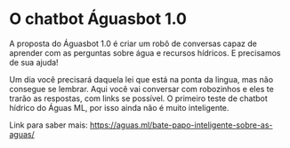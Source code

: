 <!-- TITLE: Aguas Bot 1 0 -->
<!-- SUBTITLE: A quick summary of Aguas Bot 1 0 -->

# O chatbot Águasbot 1.0

A proposta do Águasbot 1.0 é criar um robô de conversas capaz de aprender com as perguntas sobre água e recursos hídricos. E precisamos de sua ajuda!

Um dia você precisará daquela lei que está na ponta da lingua, mas não consegue se lembrar. Aqui você vai conversar com robozinhos e eles te trarão as respostas, com links se possível. O primeiro teste de chatbot hídrico do Águas ML, por isso ainda não é muito inteligente.

Link para saber mais: https://aguas.ml/bate-papo-inteligente-sobre-as-aguas/